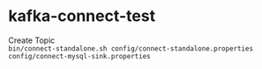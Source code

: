 # kafka-connect-test

Create Topic
</br>
```bin/connect-standalone.sh config/connect-standalone.properties config/connect-mysql-sink.properties```
